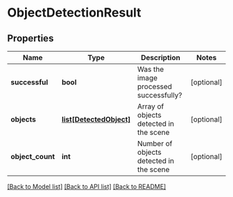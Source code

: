 # ObjectDetectionResult

## Properties
Name | Type | Description | Notes
------------ | ------------- | ------------- | -------------
**successful** | **bool** | Was the image processed successfully? | [optional] 
**objects** | [**list[DetectedObject]**](DetectedObject.md) | Array of objects detected in the scene | [optional] 
**object_count** | **int** | Number of objects detected in the scene | [optional] 

[[Back to Model list]](../README.md#documentation-for-models) [[Back to API list]](../README.md#documentation-for-api-endpoints) [[Back to README]](../README.md)


